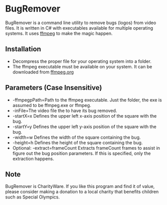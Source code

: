 # BugRemover
BugRemover is a command line utility to remove bugs (logos) from video files. It is written in C# with executables available for multiple operating systems.
It uses [ffmpeg](https://ffmpeg.org) to make the magic happen.

## Installation
- Decompress the proper file for your operating system into a folder. 
- The ffmpeg executable must be available on your system.  It can be downloaded from [ffmpeg.org](https://ffmpeg.org/download.html)

## Parameters (Case Insensitive)
- -ffmpegpPath=Path to the ffmpeg executable.  Just the folder, the exe is assumed to be ffmpeg.exe or ffmpeg.
- -inFile=The video file the to have its bug removed.
- -startX=x Defines the upper left x-axis position of the square with the bug.
- -startY=y Defines the upper left y-axis position of the square with the bug.
- -width=w Defines the width of the square containing the bug.
- -height=h Defines the height of the square containing the bug.
- Optional: -extract=frameCount Extracts frameCount frames to assist in figure out the bug position parameters. If this is specified, only the extraction happens.
  
## Note
BugRemover is CharityWare. If you like this program and find it of value, please consider making a donation to a local charity that benefits children such as Special Olympics. 
